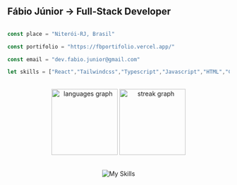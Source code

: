 Fábio Júnior → Full-Stack Developer
------------------------

```javascript

const place = "Niterói-RJ, Brasil"

const portifolio = "https://fbportifolio.vercel.app/"

const email = "dev.fabio.junior@gmail.com"

let skills = ["React","Tailwindcss","Typescript","Javascript","HTML","CSS","Figma","Java","C#","NodeJS","Python","MySQL", "PHP", "Lavavel", "Filament"]

```
<br/>

<div align="center">
  
  <img src="https://github-readme-stats.vercel.app/api/top-langs?username=fabiojr0&locale=en&hide_title=false&layout=compact&card_width=320&langs_count=5&theme=dracula&hide_border=false&order=2" height="150" alt="languages graph"  />
  
  <img src="https://streak-stats.demolab.com?user=fabiojr0&locale=en&mode=daily&theme=dracula&hide_border=false&border_radius=5&order=3" height="150" alt="streak graph"  />
<br/>


<br/>



![My Skills](https://skillicons.dev/icons?i=react,tailwindcss,typescript,js,html,css,figma,java,nodejs,py,cs,mongodb,mysql)

</div>


